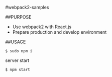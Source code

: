 #webpack2-samples

##PURPOSE
- Use webpack2 with React.js
- Prepare production and develop environment

##USAGE
```
$ sudo npm i
```

server start
```
$ npm start
```
